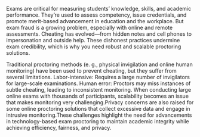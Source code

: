 Exams are critical for measuring students’ knowledge, skills, and academic performance. They’re used to assess competency, issue credentials, and promote merit-based advancement in education and the workplace. But exam fraud is a growing problem, especially with online and remote assessments. Cheating has evolved—from hidden notes and cell phones to impersonation and outside help. These dishonest practices undermine exam credibility, which is why you need robust and scalable proctoring solutions.

Traditional proctoring methods (e. g., physical invigilation and online human monitoring) have been used to prevent cheating, but they suffer from several limitations.
Labor-intensive: Requires a large number of invigilators for large-scale examinations.
Human error: Proctors may miss instances of subtle cheating, leading to inconsistent monitoring.
When conducting large online exams with thousands of participants, scalability becomes an issue that makes monitoring very challenging.Privacy concerns are also raised for some online proctoring solutions that collect excessive data and engage in intrusive monitoring.These challenges highlight the need for advancements in technology-based exam proctoring to maintain academic integrity while achieving efficiency, fairness, and privacy.
